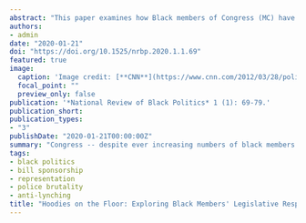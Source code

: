 ```yaml
---
abstract: "This paper examines how Black members of Congress (MC) have recognized police brutality as an issue on the congressional agenda from 1973 to 2016. Using a dataset of every bill introduced by black members of Congress during the period of study, I show that, in general, police brutality has not been an important component of black MCs' legislative portfolios. Instead, it is an occassional focus of bill sponsorship in response to discrete, highly salient incidents of brutality and murder. These findings are contextualized through a broader discussion of black representation as a tactic for black liberation and the similarities between the history of anti-lynching legislation and the contemporary fight against police brutality."
authors:
- admin
date: "2020-01-21"
doi: "https://doi.org/10.1525/nrbp.2020.1.1.69"
featured: true
image:
  caption: 'Image credit: [**CNN**](https://www.cnn.com/2012/03/28/politics/congressman-hoodie/index.html)'
  focal_point: ""
  preview_only: false
publication: '*National Review of Black Politics* 1 (1): 69-79.'
publication_short: 
publication_types:
- "3"
publishDate: "2020-01-21T00:00:00Z"
summary: "Congress -- despite ever increasing numbers of black members -- does not care about police brutality."
tags:
- black politics
- bill sponsorship
- representation
- police brutality
- anti-lynching
title: "Hoodies on the Floor: Exploring Black Members' Legislative Response to Police Brutality"
---
```



